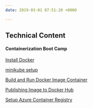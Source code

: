 ```yaml
---
date: 2019-03-01 07:51:20 +0000

---
```

## Technical Content

#### Containerization Boot Camp

[Install Docker](https://devexpresso.github.io/content/dockerinstall "Install Docker")

[minikube setup](https://devexpresso.github.io/content/minikubesetup "minikube setup")

[Build and Run Docker Image Container](https://devexpresso.github.io/content/dockerbuild "Docker Build")

[Publishing Image to Docker Hub]()

[Setup Azure Container Registry](https://devexpresso.github.io/content/acr-creation "Setting up Azure Container Registry")